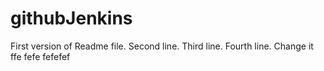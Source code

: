 # githubJenkins

First version of Readme file.
Second line.
Third line.
Fourth line.
Change it
ffe
fefe
fefefef
